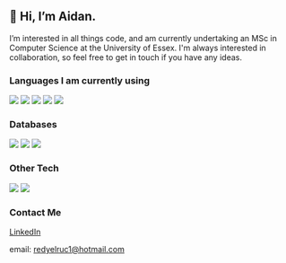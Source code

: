 ## 👋 Hi, I’m Aidan.

I’m interested in all things code, and am currently undertaking an MSc in Computer Science at the University of Essex.
I'm always interested in collaboration, so feel free to get in touch if you have any ideas.


### Languages I am currently using
![](https://img.shields.io/badge/-Python-informational?style=flat&logo=Python&logoColor=white&color=blue)
![](https://img.shields.io/badge/-Ruby-informational?style=flat&logo=Ruby&logoColor=white&color=red)
![](https://img.shields.io/badge/-JavaScript-informational?style=flat&logo=JavaScript&logoColor=white&color=yellow)
![](https://img.shields.io/badge/-SAQL-informational?style=flat&logo=Salesforce&logoColor=white&color=blue)
![](https://img.shields.io/badge/-Groovy-informational?style=flat&logo=Apache-Groovy&logoColor=white&color=darkgreen)


### Databases
![](https://img.shields.io/badge/-SQLite-informational?style=flat&logo=SQLite&logoColor=white&color=navy)
![](https://img.shields.io/badge/-MySQL-informational?style=flat&logo=SQLite&logoColor=white&color=lightgrey)
![](https://img.shields.io/badge/-MongoDB-informational?style=flat&logo=MongoDB&logoColor=white&color=green)


### Other Tech
![](https://img.shields.io/badge/-Jenkins-informational?style=flat&logo=Jenkins&logoColor=white&color=red)
![](https://img.shields.io/badge/-Salesforce-informational?style=flat&logo=Salesforce&logoColor=white&color=blue)


### Contact Me
[LinkedIn](https://www.linkedin.com/in/aidan-c-2359a1203/)

email: redyelruc1@hotmail.com
